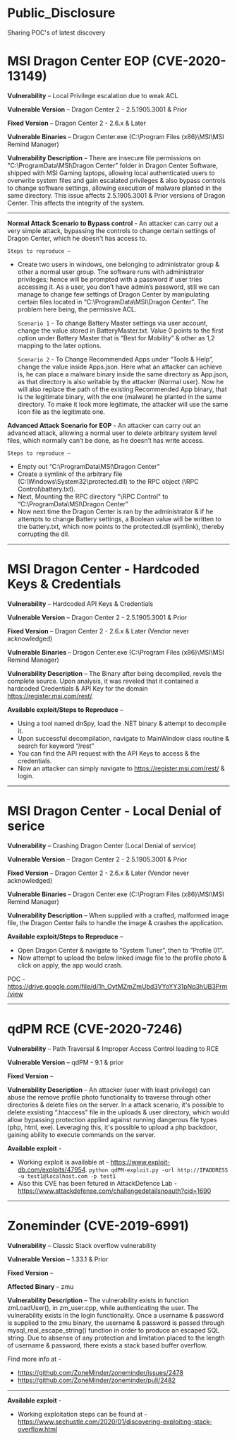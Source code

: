 # Public_Disclosure
Sharing POC's of latest discovery


# MSI Dragon Center EOP (CVE-2020-13149)


**Vulnerability** – Local Privilege escalation due to weak ACL

**Vulnerable Version** – Dragon Center 2 - 2.5.1905.3001  & Prior

**Fixed Version** – Dragon Center 2 - 2.6.x & Later 

**Vulnerable Binaries** – Dragon Center.exe (C:\Program Files (x86)\MSI\MSI Remind Manager)

**Vulnerability Description** – There are insecure file permissions on "C:\ProgramData\MSI\Dragon Center" folder in Dragon Center Software, shipped with MSI Gaming laptops, allowing local authenticated users to overwrite system files and gain escalated privileges & also bypass controls to change software settings, allowing execution of malware planted in the same directory. This issue affects 2.5.1905.3001 & Prior versions of Dragon Center. This affects the integrity of the system.

---
**Normal Attack Scenario to Bypass control** - An attacker can carry out a very simple attack, bypassing the controls to change certain settings of Dragon Center, which he doesn't has access to. 

    Steps to reproduce –
- Create two users in windows, one belonging to administrator group & other a normal user group. The software runs with administrator privileges; hence will be prompted with a password if user tries accessing it. As a user, you don’t have admin’s password, still we can manage to change few settings of Dragon Center by manipulating certain files located in “C:\ProgramData\MSI\Dragon Center”. The problem here being, the permissive ACL.

  `Scenario 1` - To change Battery Master settings via user account, change the value stored in BatteryMaster.txt. Value 0 points to the first option under Battery Master that is “Best for Mobility” & other as 1,2 mapping to the later options.

  `Scenario 2` - To Change Recommended Apps under “Tools & Help”, change the value inside Apps.json. Here what an attacker can achieve is, he can place a malware binary inside the same directory as App.json, as that directory is also writable by the attacker (Normal user). Now he will also replace the path of the existing Recommended App binary, that is the legitimate binary, with the one (malware) he planted in the same directory. To make it look more legitimate, the attacker will use the same Icon file as the legitimate one.
  

**Advanced Attack Scenario for EOP** - An attacker can carry out an advanced attack, allowing a normal user to delete arbitrary system level files, which normally can’t be done, as he doesn’t has write access.

    Steps to reproduce –
- Empty out “C:\ProgramData\MSI\Dragon Center”
- Create a symlink of the arbitrary file (C:\Windows\System32\protected.dll) to the RPC object (\\RPC Control\\battery.txt).
- Next, Mounting the RPC directory "\\RPC Control" to “C:\ProgramData\MSI\Dragon Center”
- Now next time the Dragon Center is ran by the administrator & if he attempts to change Battery settings, a Boolean value will be written to the battery.txt, which now points to the protected.dll (symlink), thereby corrupting the dll.

---


# MSI Dragon Center - Hardcoded Keys & Credentials


**Vulnerability** – Hardcoded API Keys & Credentials

**Vulnerable Version** – Dragon Center 2 - 2.5.1905.3001  & Prior

**Fixed Version** – Dragon Center 2 - 2.6.x & Later (Vendor never acknowledged)

**Vulnerable Binaries** – Dragon Center.exe (C:\Program Files (x86)\MSI\MSI Remind Manager)

**Vulnerability Description** – The Binary after being decompiled, revels the complete source. Upon analysis, it was reveled that it contained a hardcoded Credentials & API Key for the domain https://register.msi.com/rest/. 

**Available exploit/Steps to Reproduce** – 
- Using a tool named dnSpy, load the .NET binary & attempt to decompile it.
- Upon successful decompilation, navigate to MainWindow class routine & search for keyword “/rest”
- You can find the API request with the API Keys to access & the credentials. 
- Now an attacker can simply navigate to https://register.msi.com/rest/ & login.

---


# MSI Dragon Center - Local Denial of serice


**Vulnerability** – Crashing Dragon Center (Local Denial of service)

**Vulnerable Version** – Dragon Center 2 - 2.5.1905.3001  & Prior

**Fixed Version** – Dragon Center 2 - 2.6.x & Later (Vendor never acknowledged)

**Vulnerable Binaries** – Dragon Center.exe (C:\Program Files (x86)\MSI\MSI Remind Manager)

**Vulnerability Description** – When supplied with a crafted, malformed image file, the Dragon
Center fails to handle the image & crashes the application.

**Available exploit/Steps to Reproduce** – 
- Open Dragon Center & navigate to “System Tuner”, then to “Profile 01”.
- Now attempt to upload the below linked image file to the profile photo & click on apply, the app would crash.

POC - https://drive.google.com/file/d/1h_OytMZmZmUbd3VYoYY31pNp3hUB3Prm/view

---


# qdPM RCE (CVE-2020-7246)


**Vulnerability** – Path Traversal & Improper Access Control leading to RCE

**Vulnerable Version** – qdPM - 9.1 & prior

**Fixed Version** – 

**Vulnerability Description** – An attacker (user with least privilege) can abuse the remove profile photo functionality to traverse through other directories & delete files on the server. In a attack scenario, it's possible to delete exsisting “.htaccess” file in the uploads & user directory, which would allow bypassing protection applied against running dangerous file types (php, html, exe). Leveraging this, it's possible to upload a php backdoor, gaining ability to execute commands on the server.

**Available exploit** - 
- Working exploit is available at - https://www.exploit-db.com/exploits/47954.
  `python qdPM-exploit.py -url http://IPADDRESS -u test1@localhost.com -p test1`
- Also this CVE has been fetured in AttackDefence Lab - https://www.attackdefense.com/challengedetailsnoauth?cid=1690

---


# Zoneminder (CVE-2019-6991)


**Vulnerability** – Classic Stack overflow vulnerability 

**Vulnerable Version** – 1.33.1 & Prior

**Fixed Version** – 

**Affected Binary** – zmu

**Vulnerability Description** – The vulnerability exists in function zmLoadUser(), in zm_user.cpp, while authenticating the user. The vulnerability exists in the login functionality. Once a username & password is supplied to the zmu binary, the username & password is passed through mysql_real_escape_string() function in order to produce an escaped SQL string. Due to absense of any protection and limitation placed to the length of username & password, there exists a stack based buffer overflow. 

Find more info at - 
- https://github.com/ZoneMinder/zoneminder/issues/2478
- https://github.com/ZoneMinder/zoneminder/pull/2482

---
**Available exploit** - 
- Working exploitation steps can be found at - https://www.sechustle.com/2020/01/discovering-exploiting-stack-overflow.html



